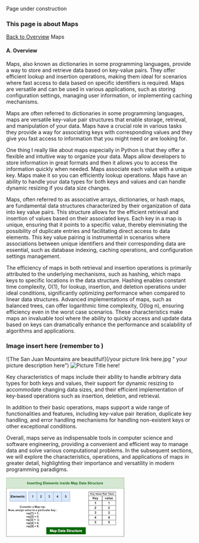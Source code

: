 Page under construction

### This page is about Maps

[Back to Overview](https://github.com/lachisholm/Data_Structure_Discovery/blob/main/Overview.md)
Maps

#### A. Overview

Maps, also known as dictionaries in some programming languages, provide a way to
store and retrieve data based on key-value pairs. They offer efficient lookup and
insertion operations, making them ideal for scenarios where fast access to data based
on specific identifiers is required. Maps are versatile and can be used in various
applications, such as storing configuration settings, managing user information, or
implementing caching mechanisms.

Maps are often referred to dictionaries in some programming languages, maps are versatile key-value pair structures that enable storage, retrieval, and manipulation of your data.
Maps have a crucial role in various tasks they provide a way for associating keys with corresponding values and they give you fast access to information that you might need or are looking for.

One thing I really like about maps especially in Python is that they offer a flexible and intuitive way to organize your data. Maps allow developers to store information in great formats and then it allows you to access the information quickly when needed. Maps associate each value with a unique key. Maps make it so you can efficiently lookup operations. Maps have an ability to handle your data types for both keys and values and can handle dynamic resizing if you data size changes.

Maps, often referred to as associative arrays, dictionaries, or hash maps, are fundamental data structures characterized by their organization of data into key value pairs. This structure allows for the efficient retrieval and insertion of values based on their associated keys. Each key in a map is unique, ensuring that it points to a specific value, thereby eleminiating the possibility of duplicate entries and facilitating direct access to data elements. This key value pairing is instrumental in scenarios where associations between unique identifiers and their corresponding data are essential, such as database indexing, caching operations, and configuration settings management.

The efficiency of maps in both retrieval and insertion operations is primarily attributed to the underlying mechanisms, such as hashing, which maps keys to specific locations in the data structure. Hashing enables constant time complexity, O(1), for lookup, insertion, and deletion operations under ideal conditions, significantly optimizing performance when compared to linear data structures. Advanced implementations of maps, such as balanced trees, can offer logarithmic time complexity, O(log n), ensuring efficiency even in the worst case scenarios. These characteristics make maps an invaluable tool where the ability to quickly access and update data based on keys can dramatically enhance the performance and scalability of algorithms and applications.

### Image insert here (remember to )

![The San Juan Mountains are beautiful!](/your picture link here.jpg " your picture description here")
![Picture Title here!](/assets/images/san-juan-mountains.jpg "San Juan Mountains")

Key characteristics of maps include their ability to handle arbitrary data types for both keys and values, their support for dynamic resizing to accommodate changing data sizes, and their efficient implementation of key-based operations such as insertion, deletion, and retrieval.

In addition to their basic operations, maps support a wide range of functionalities and features, including key-value pair iteration, duplicate key handling, and error handling mechanisms for handling non-existent keys or other exceptional conditions.

Overall, maps serve as indispensable tools in computer science and software engineering, providing a convenient and efficient way to manage data and solve various computational problems. In the subsequent sections, we will explore the characteristics, operations, and applications of maps in greater detail, highlighting their importance and versatility in modern programming paradigms.

![Maps](Maps.jpg "Maps")
